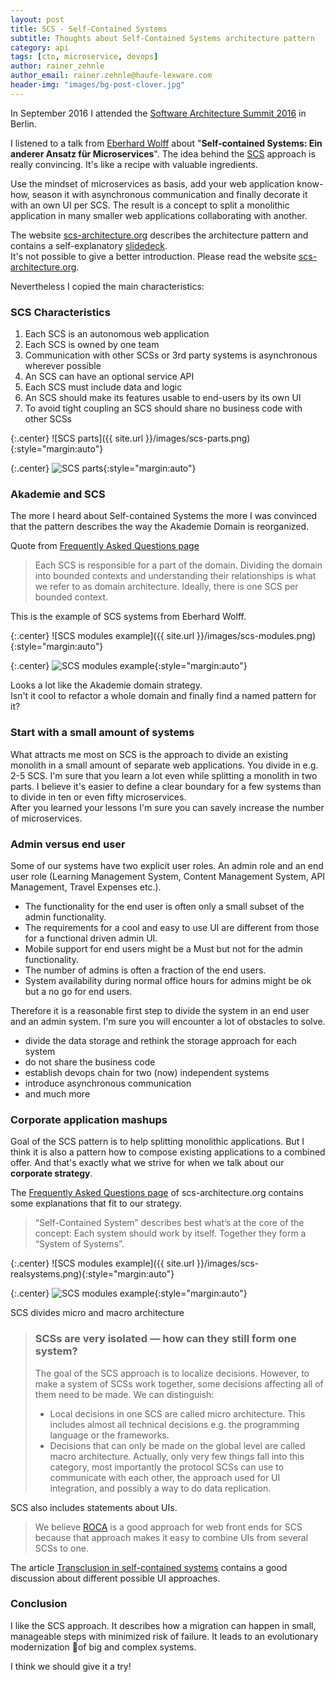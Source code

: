 ```yaml
---
layout: post
title: SCS - Self-Contained Systems
subtitle: Thoughts about Self-Contained Systems architecture pattern  
category: api
tags: [cto, microservice, devops]
author: rainer_zehnle
author_email: rainer.zehnle@haufe-lexware.com 
header-img: "images/bg-post-clover.jpg"
---
```


In September 2016 I attended the [Software Architecture Summit 2016](http://software-architecture-summit.de/) in Berlin.

I listened to a talk from [Eberhard Wolff](https://www.innoq.com/de/staff/eberhard-wolff/) about "**Self-contained Systems: Ein anderer Ansatz für Microservices**".
The idea behind the [SCS](http://scs-architecture.org/) approach is really convincing. It's like a recipe with valuable ingredients.

Use the mindset of microservices as basis, add your web application know-how, season it with asynchronous communication and finally decorate it with an own UI per SCS. 
The result is a concept to split a monolithic application in many smaller web applications collaborating with another.

The website [scs-architecture.org](http://scs-architecture.org/) describes the architecture pattern and contains a self-explanatory [slidedeck](https://speakerdeck.com/player/e74a068d06a949cdb358a55ca17d2dc5#).  
It's not possible to give a better introduction. Please read the website [scs-architecture.org](http://scs-architecture.org/). 

Nevertheless I copied the main characteristics:

### SCS Characteristics

1. Each SCS is an autonomous web application
2. Each SCS is owned by one team
3. Communication with other SCSs or 3rd party systems is asynchronous wherever possible
4. An SCS can have an optional service API
5. Each SCS must include data and logic
6. An SCS should make its features usable to end-users by its own UI
7. To avoid tight coupling an SCS should share no business code with other SCSs

{:.center}
![SCS parts]({{ site.url }}/images/scs-parts.png){:style="margin:auto"}

{:.center}
![SCS parts](https://raw.githubusercontent.com/Kodrafo/Kodrafo.github.io/master/images/scs-parts.png){:style="margin:auto"}

### Akademie and SCS

The more I heard about Self-contained Systems the more I was convinced that the pattern describes the way the Akademie Domain is reorganized.

Quote from [Frequently Asked Questions page](http://scs-architecture.org/faq.html)

> Each SCS is responsible for a part of the domain. Dividing the domain into bounded contexts and understanding their relationships is what we refer to as domain architecture. Ideally, there is one SCS per bounded context.

This is the example of SCS systems from Eberhard Wolff.  

{:.center}
![SCS modules example]({{ site.url }}/images/scs-modules.png){:style="margin:auto"}

{:.center}
![SCS modules example](https://raw.githubusercontent.com/Kodrafo/Kodrafo.github.io/master/images/scs-modules.png){:style="margin:auto"}

Looks a lot like the Akademie domain strategy.   
Isn't it cool to refactor a whole domain and finally find a named pattern for it?

### Start with a small amount of systems

What attracts me most on SCS is the approach to divide an existing monolith in a small amount of separate web applications.
You divide in e.g. 2-5 SCS. I'm sure that you learn a lot even while splitting a monolith in two parts.
I believe it's easier to define a clear boundary for a few systems than to divide in ten or even fifty microservices.  
After you learned your lessons I'm sure you can savely increase the number of microservices.

### Admin versus end user

Some of our systems have two explicit user roles. An admin role and an end user role (Learning Management System, Content Management System, API Management, Travel Expenses etc.).

* The functionality for the end user is often only a small subset of the admin functionality.   
* The requirements for a cool and easy to use UI are different from those for a functional driven admin UI.   
* Mobile support for end users might be a Must but not for the admin functionality.  
* The number of admins is often a fraction of the end users.  
* System availability during normal office hours for admins might be ok but a no go for end users.        

Therefore it is a reasonable first step to divide the system in an end user and an admin system.
I'm sure you will encounter a lot of obstacles to solve.  

* divide the data storage and rethink the storage approach for each system  
* do not share the business code  
* establish devops chain for two (now) independent systems  
* introduce asynchronous communication  
* and much more  

### Corporate application mashups

Goal of the SCS pattern is to help splitting monolithic applications.
But I think it is also a pattern how to compose existing applications to a combined offer.
And that's exactly what we strive for when we talk about our **corporate strategy**.

The [Frequently Asked Questions page](http://scs-architecture.org/faq.html) of scs-architecture.org contains some explanations that fit to our strategy.

> “Self-Contained System” describes best what’s at the core of the concept: Each system should work by itself. Together they form a “System of Systems”.

{:.center}
![SCS modules example]({{ site.url }}/images/scs-realsystems.png){:style="margin:auto"}

{:.center}
![SCS modules example](https://raw.githubusercontent.com/Kodrafo/Kodrafo.github.io/master/images/scs-realsystems.png){:style="margin:auto"}

SCS divides micro and macro architecture

> ### SCSs are very isolated — how can they still form one system?
>
> The goal of the SCS approach is to localize decisions. However, to make a system of SCSs work together, some decisions affecting all of them need to be made. We can distinguish:  
>
> * Local decisions in one SCS are called micro architecture. This includes almost all technical decisions e.g. the programming language or the frameworks.  
> * Decisions that can only be made on the global level are called macro architecture. Actually, only very few things fall into this category, most importantly the protocol SCSs can use to communicate with each other, the approach used for UI integration, and possibly a way to do data replication.  

SCS also includes statements about UIs.

> We believe [ROCA](http://roca-style.org/) is a good approach for web front ends for SCS because that approach makes it easy to combine UIs from several SCSs to one. 

The article [Transclusion in self-contained systems](https://www.innoq.com/en/blog/transclusion/) contains a good discussion about different possible UI approaches.

### Conclusion

I like the SCS approach. It describes how a migration can happen in small, manageable steps with minimized risk of failure.
It leads to an evolutionary modernization of big and complex systems.

I think we should give it a try!





